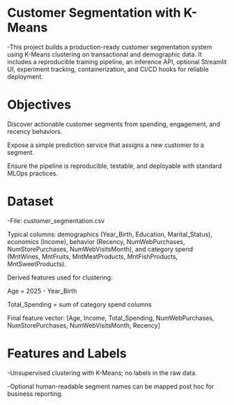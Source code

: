 
# Customer Segmentation with K-Means

-This project builds a production-ready customer segmentation system using K-Means clustering on transactional and demographic data. It includes a reproducible training pipeline, an inference API, optional Streamlit UI, experiment tracking, containerization, and CI/CD hooks for reliable deployment.

# Objectives

Discover actionable customer segments from spending, engagement, and recency behaviors.

Expose a simple prediction service that assigns a new customer to a segment.

Ensure the pipeline is reproducible, testable, and deployable with standard MLOps practices.

# Dataset

-File: customer_segmentation.csv

Typical columns: demographics (Year_Birth, Education, Marital_Status), economics (Income), behavior (Recency, NumWebPurchases, NumStorePurchases, NumWebVisitsMonth), and category spend (MntWines, MntFruits, MntMeatProducts, MntFishProducts, MntSweetProducts).

Derived features used for clustering:

Age = 2025 - Year_Birth

Total_Spending = sum of category spend columns

Final feature vector: [Age, Income, Total_Spending, NumWebPurchases, NumStorePurchases, NumWebVisitsMonth, Recency]

# Features and Labels
-Unsupervised clustering with K-Means; no labels in the raw data.

-Optional human-readable segment names can be mapped post hoc for business reporting.
